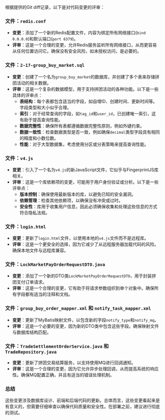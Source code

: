 根据提供的Git diff记录，以下是对代码变更的评审：

### 文件：`redis.conf`
- **变更**：添加了一个新的Redis配置文件，内容为绑定所有网络接口(`bind 0.0.0.0`)和默认端口(`port 6379`)。
- **评审**：这是一个合理的变更，允许Redis服务监听所有网络接口，从而更容易从任何位置访问它。确保没有安全风险，如未授权访问，是必要的。

### 文件：`2-17-group_buy_market.sql`
- **变更**：创建了一个名为`group_buy_market`的数据库，并创建了多个表来存储拼团活动的相关数据。
- **评审**：这是一个复杂的数据模型，用于支持拼团活动的各种功能。以下是一些具体的评审点：
  - **表结构**：每个表都包含适当的字段，如自增ID、创建时间、更新时间等。字段类型和大小似乎合理。
  - **索引**：对于经常查询的字段，如`tag_id`和`user_id`，已创建唯一索引，这有助于提高查询性能。
  - **数据完整性**：确保所有表都遵循数据完整性原则，例如外键约束。
  - **数据一致性**：检查数据类型是否一致，例如确保`decimal`类型字段具有相同的精度和小数位数。
  - **性能**：对于大型数据集，考虑使用分区或分表策略来提高查询性能。

### 文件：`v4.js`
- **变更**：引入了一个名为`v4.js`的新JavaScript文件，它似乎与FingerprintJS库相关。
- **评审**：这是一个库依赖项的变更，可能用于用户身份验证或分析。以下是一些评审点：
  - **版本控制**：确保使用最新版本的库，以避免已知的安全漏洞。
  - **依赖管理**：检查其他依赖项，以确保没有冲突或过时。
  - **安全性**：库用于收集用户信息，因此必须确保收集和处理这些信息的方式符合隐私法规。

### 文件：`login.html`
- **变更**：更新了`login.html`文件，以使用本地的`v4.js`文件而不是远程库。
- **评审**：这是一个更安全的选择，因为它减少了从远程服务器加载代码的风险。确保本地文件与远程库兼容。

### 文件：`LockMarketPayOrderRequestDTO.java`
- **变更**：添加了一个新的DTO类`LockMarketPayOrderRequestDTO`，用于封装拼团支付订单请求。
- **评审**：这是一个合理的变更，它有助于将请求参数组织到单个对象中。确保所有字段都有适当的注释和文档。

### 文件：`group_buy_order_mapper.xml` 和 `notify_task_mapper.xml`
- **变更**：更新了MyBatis映射文件，以包含新的字段`notify_type`和`notify_mq`。
- **评审**：这是一个必要的变更，因为新的DTO类中包含这些字段。确保映射文件与数据库结构匹配。

### 文件：`TradeSettlementOrderService.java` 和 `TradeRepository.java`
- **变更**：更新了拼团交易结算服务，以支持使用MQ进行回调通知。
- **评审**：这是一个合理的变更，因为它允许异步处理回调，从而提高系统的响应性。确保MQ配置正确，并且有适当的错误处理机制。

### 总结
这些变更涉及数据库设计、前端和后端代码的更新。总体而言，这些变更看起来是有意义的，但需要仔细审查以确保代码质量和安全性。在部署之前，建议进行彻底的测试。